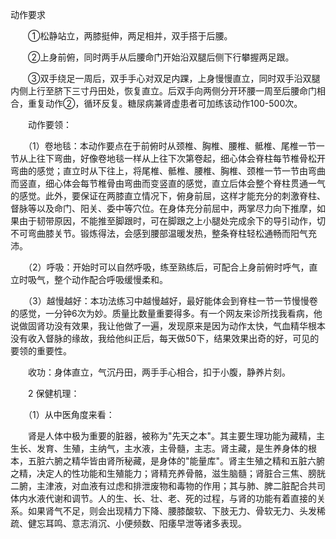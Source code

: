 动作要求

　　①松静站立，两膝挺伸，两足相并，双手搭于后腰。

　　②上身前俯，同时两手从后腰命门开始沿双腿后侧下行攀握两足跟。

　　③双手绕足一周后，双手手心对双足内踝，上身慢慢直立，同时双手沿双腿内侧上行至脐下三寸丹田处，恢复直立。后双手向两侧分开环腰一周至后腰命门相合，重复动作②，循环反复。糖尿病兼肾虚患者可加练该动作100-500次。

　　动作要领：

　　（1）卷地毯：本动作要点在于前俯时从颈椎、胸椎、腰椎、骶椎、尾椎一节一节从上往下弯曲，好像卷地毯一样从上往下次第卷起，细心体会脊柱每节椎骨松开弯曲的感觉；直立时从下往上，将尾椎、骶椎、腰椎、胸椎、颈椎一节一节由弯曲而竖直，细心体会每节椎骨由弯曲而变竖直的感觉，直立后体会整个脊柱贯通一气的感觉。此外，要保证在两膝直立情况下，俯身前屈，这样才能充分的刺激脊柱、督脉等以及命门、阳关、委中等穴位。在身体充分前屈中，两掌尽力向下推摩，如果由于韧带原因，不能推至脚跟时，可在脚跟之上小腿处完成余下的导引动作，切不可弯曲膝关节。锻炼得法，会感到腰部温暖发热，整条脊柱轻松通畅而阳气充沛。

　　（2）呼吸：开始时可以自然呼吸，练至熟练后，可配合上身前俯时呼气，直立时吸气，整个动作配合呼吸缓慢柔和。

　　（3）越慢越好：本功法练习中越慢越好，最好能体会到脊柱一节一节慢慢卷的感觉，一分钟6次为妙。质量比数量重要得多。有一个网友来诊所找我看病，他说做固肾功没有效果，我让他做了一遍，发现原来是因为动作太快，气血精华根本没有收入督脉的缘故，我给他纠正后，每天做50下，结果效果出奇的好，可见的要领的重要性。

　　收功：身体直立，气沉丹田，两手手心相合，扣于小腹，静养片刻。

　　2 保健机理：

　　（1）从中医角度来看：

　　肾是人体中极为重要的脏器，被称为"先天之本"。其主要生理功能为藏精，主生长、发育、生殖，主纳气，主水液，主骨髓，主志。肾主藏，是生养身体的根本，五脏六腑之精华皆由肾所秘藏，是身体的"能量库"。肾主生殖之精和五脏六腑之精，决定人的性功能和生殖能力；肾精充养骨骼，滋生脑髓；肾脏合三焦、膀胱二腑，主津液，对血液有过虑和排泄废物和毒物的作用；其与肺、脾二脏配合共司体内水液代谢和调节。人的生、长、壮、老、死的过程，与肾的功能有着直接的关系。如果肾气不足，则会出现精力下降、腰膝酸软、下肢无力、骨软无力、头发稀疏、健忘耳鸣、意志消沉、小便频数、阳痿早泄等诸多表现。
